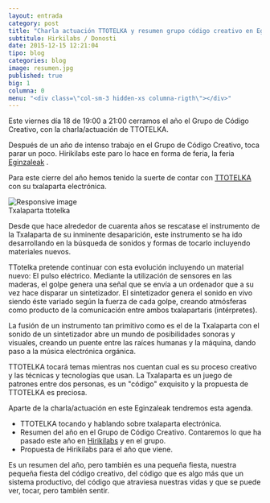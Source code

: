 ```yaml
---
layout: entrada
category: post
title: "Charla actuación TTOTELKA y resumen grupo código creativo en Eginzaleak"
subtitulo: Hirkilabs / Donosti
date: 2015-12-15 12:21:04
tipo: blog
categories: blog
image: resumen.jpg
published: true
big: 1
columna: 0
menu: "<div class=\"col-sm-3 hidden-xs columna-rigth\"></div>"
---
```



Este viernes día 18 de 19:00 a 21:00 cerramos el año el Grupo de Código Creativo, con la charla/actuación de TTOTELKA.

<!--mas-->

Después de un año de intenso trabajo en el Grupo de Código Creativo, toca parar un poco. Hirikilabs este paro lo hace en forma de feria, la feria [Eginzaleak](http://www.tabakalera.eu/es/grupos-abiertos) .

Para este cierre del año hemos tenido la suerte de contar con [TTOTELKA](https://www.facebook.com/ttotelka/) con su txalaparta electrónica.

<div class="img-wrapper">
  <img src="{{site.url}}/images/txalaparta_luz.jpg" class="img-responsive" alt="Responsive image">
  <div class="img-footer">Txalaparta ttotelka </div>
</div>

Desde que hace alrededor de cuarenta años se rescatase el instrumento de la Txalaparta de su inminente desaparición, este instrumento se ha ido desarrollando en la búsqueda de sonidos y formas de tocarlo incluyendo materiales nuevos.

TTotelka pretende continuar con esta evolución incluyendo un material nuevo: El pulso eléctrico. Mediante la utilización de sensores en las maderas, el golpe genera una señal que se envía a un ordenador que a su vez hace disparar un sintetizador. El sintetizador genera el sonido en vivo siendo éste variado según la fuerza de cada golpe, creando atmósferas como producto de la comunicación entre ambos txalapartaris (intérpretes).

La fusión de un instrumento tan primitivo como es el de la Txalaparta con el sonido de un sintetizador abre un mundo de posibilidades sonoras y visuales, creando un puente entre las raíces humanas y la máquina, dando paso a la música electrónica orgánica.


TTOTELKA tocará temas mientras nos cuentan cual es su proceso creativo y las técnicas y tecnologías que usan. La Txalaparta es un juego de patrones entre dos personas, es un "código" exquisito y la propuesta de TTOTELKA es preciosa.

Aparte de la charla/actuación en este Eginzaleak tendremos esta agenda.

* TTOTELKA tocando y hablando sobre txalaparta electrónica.
* Resumen del año en el Grupo de Código Creativo. Contaremos lo que ha pasado este año en [Hirikilabs](http://hirikilabs.tabakalera.eu/) y en el grupo.
* Propuesta de Hirikilabs para el año que viene.


Es un resumen del año, pero también es una pequeña fiesta, nuestra pequeña fiesta del código creativo,  del código que es algo más que un sistema productivo, del código que atraviesa nuestras vidas y que se puede ver, tocar, pero también sentir.











